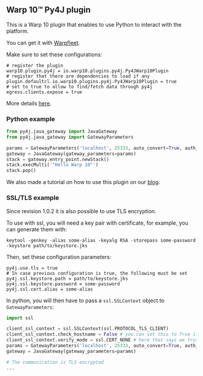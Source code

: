 ## Warp 10™ Py4J plugin

This is a Warp 10 plugin that enables to use Python to interact with the platform.

You can get it with [Warpfleet](https://warpfleet.senx.io/browse/io.warp10/warp10-plugin-py4j).

Make sure to set these configurations:

```
# register the plugin
warp10.plugin.py4j = io.warp10.plugins.py4j.Py4JWarp10Plugin
# register that there are dependencies to load if any
plugin.defaultcl.io.warp10.plugins.py4j.Py4JWarp10Plugin = true
# set to true to allow to find/fetch data through py4j
egress.clients.expose = true
```

More details [here](https://warp10.io/content/03_Documentation/04__Tooling/03_Python).

### Python example

```python
from py4j.java_gateway import JavaGateway
from py4j.java_gateway import GatewayParameters

params = GatewayParameters('localhost', 25333, auto_convert=True, auth_token="your-token")
gateway = JavaGateway(gateway_parameters=params)
stack = gateway.entry_point.newStack()
stack.execMulti('"Hello Warp 10"')
stack.pop()
```

We also made a tutorial on how to use this plugin on our [blog](https://blog.senx.io/the-py4j-plugin-for-warp-10/).

### SSL/TLS example

Since revision 1.0.2 it is also possible to use TLS encryption.

To use with ssl, you will need a key pair with certificate, for example, you can generate them with:

`keytool -genkey -alias some-alias -keyalg RSA -storepass some-password -keystore path/to/keystore.jks`

Then, set these configuration parameters:

```
py4j.use.tls = true
# In case previous configuration is true, the following must be set
py4j.ssl.keystore.path = path/to/keystore.jks
py4j.ssl.keystore.password = some-password
py4j.ssl.cert.alias = some-alias
```

In python, you will then have to pass a `ssl.SSLContext` object to `GatewayParameters`:

```python
import ssl

client_ssl_context = ssl.SSLContext(ssl.PROTOCOL_TLS_CLIENT)
client_ssl_context.check_hostname = False # you can set this to True if you load a complete certification chain
client_ssl_context.verify_mode = ssl.CERT_NONE # here that says we trust the certificate sent by the gateway since we generated it
params = GatewayParameters('localhost', 25333, auto_convert=True, auth_token="your-token", ssl_context=client_ssl_context)
gateway = JavaGateway(gateway_parameters=params)

# The communication is TLS encrypted
...
```